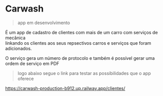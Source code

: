 # Carwash
> app em desenvolvimento

É um app de cadastro de clientes com mais de um carro com serviços de mecânica</br>
linkando os clientes aos seus repsectivos carros e serviços que foram adicionados.

O serviço gera um número de protocolo e também é possível gerar uma ordem de serviço em PDF

> logo abaixo segue o link para testar as possibilidades que o app oferece

https://carwash-production-b912.up.railway.app/clientes/

